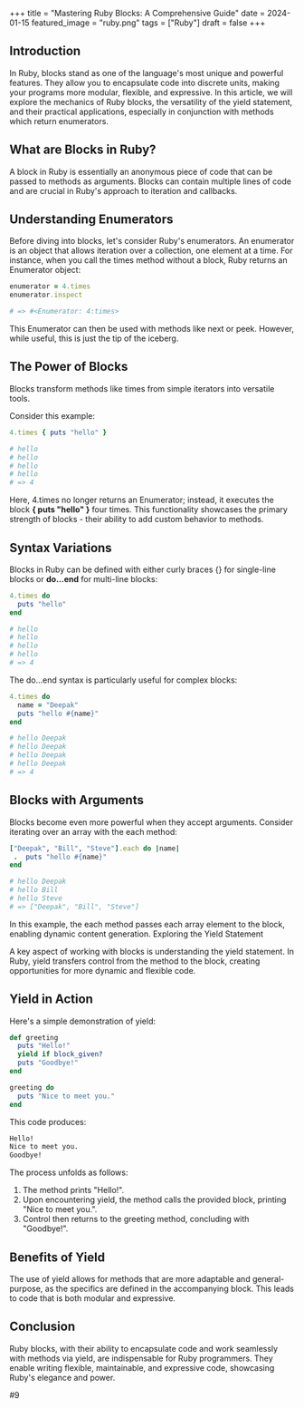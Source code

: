 +++
title = "Mastering Ruby Blocks: A Comprehensive Guide"
date = 2024-01-15
featured_image = "ruby.png"
tags = ["Ruby"]
draft = false
+++


## Introduction

In Ruby, blocks stand as one of the language's most unique and powerful features. They allow you to encapsulate code into discrete units, making your programs more modular, flexible, and expressive. In this article, we will explore the mechanics of Ruby blocks, the versatility of the yield statement, and their practical applications, especially in conjunction with methods which return enumerators.

## What are Blocks in Ruby?

A block in Ruby is essentially an anonymous piece of code that can be passed to methods as arguments. Blocks can contain multiple lines of code and are crucial in Ruby's approach to iteration and callbacks.

## Understanding Enumerators

Before diving into blocks, let's consider Ruby's enumerators. An enumerator is an object that allows iteration over a collection, one element at a time. For instance, when you call the times method without a block, Ruby returns an Enumerator object:

```ruby
enumerator = 4.times
enumerator.inspect

# => #<Enumerator: 4:times>
```

This Enumerator can then be used with methods like next or peek. However, while useful, this is just the tip of the iceberg.

## The Power of Blocks

Blocks transform methods like times from simple iterators into versatile tools.

Consider this example:

```ruby
4.times { puts "hello" }

# hello
# hello
# hello
# hello
# => 4
```

Here, 4.times no longer returns an Enumerator; instead, it executes the block **{ puts "hello" }** four times. This functionality showcases the primary strength of blocks - their ability to add custom behavior to methods.

## Syntax Variations

Blocks in Ruby can be defined with either curly braces {} for single-line blocks or **do...end** for multi-line blocks:

```ruby
4.times do
  puts "hello"
end

# hello
# hello
# hello
# hello
# => 4
```

The do...end syntax is particularly useful for complex blocks:

```ruby
4.times do
  name = "Deepak"
  puts "hello #{name}"
end

# hello Deepak
# hello Deepak
# hello Deepak
# hello Deepak
# => 4
```

## Blocks with Arguments

Blocks become even more powerful when they accept arguments. Consider iterating over an array with the each method:

```ruby
["Deepak", "Bill", "Steve"].each do |name|
 .  puts "hello #{name}"
end

# hello Deepak
# hello Bill
# hello Steve
# => ["Deepak", "Bill", "Steve"]
```

In this example, the each method passes each array element to the block, enabling dynamic content generation.
Exploring the Yield Statement

A key aspect of working with blocks is understanding the yield statement. In Ruby, yield transfers control from the method to the block, creating opportunities for more dynamic and flexible code.

## Yield in Action

Here's a simple demonstration of yield:

```ruby
def greeting
  puts "Hello!"
  yield if block_given?
  puts "Goodbye!"
end

greeting do
  puts "Nice to meet you."
end
```

This code produces:

```bash
Hello!
Nice to meet you.
Goodbye!
```

The process unfolds as follows:

1. The method prints "Hello!".
2. Upon encountering yield, the method calls the provided block, printing "Nice to meet you.".
3. Control then returns to the greeting method, concluding with "Goodbye!".

## Benefits of Yield

The use of yield allows for methods that are more adaptable and general-purpose, as the specifics are defined in the accompanying block. This leads to code that is both modular and expressive.

## Conclusion

Ruby blocks, with their ability to encapsulate code and work seamlessly with methods via yield, are indispensable for Ruby programmers. They enable writing flexible, maintainable, and expressive code, showcasing Ruby's elegance and power.

#9
